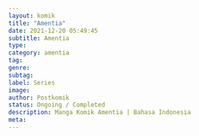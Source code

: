 ```yaml
---
layout: komik
title: "Amentia"
date: 2021-12-20 05:49:45
subtitle: Amentia
type: 
category: amentia
tag: 
genre: 
subtag: 
label: Series
image: 
author: Postkomik
status: Ongoing / Completed
description: Manga Komik Amentia | Bahasa Indonesia
meta: 
---
```

